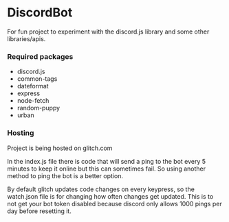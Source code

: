 # DiscordBot

For fun project to experiment with the discord.js library and some other libraries/apis.

### Required packages

- discord.js
- common-tags
- dateformat
- express
- node-fetch
- random-puppy
- urban

### Hosting

Project is being hosted on glitch.com

In the index.js file there is code that will send a ping to the bot every 5 minutes to keep it online but this can sometimes fail. So using another method to ping the bot is a better option.

By default glitch updates code changes on every keypress, so the watch.json file is for changing how often changes get updated. This is to not get your bot token disabled because discord only allows 1000 pings per day before resetting it.
